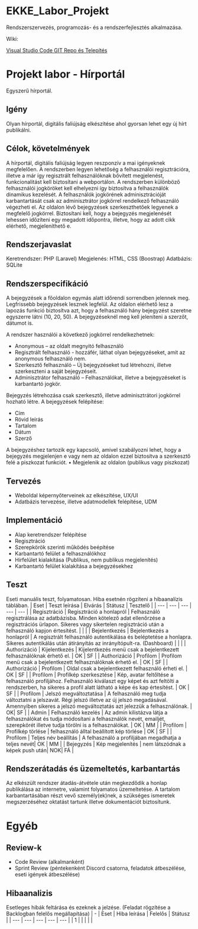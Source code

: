 # EKKE_Labor_Projekt
Rendszerszervezés, programozás- és a rendszerfejlesztés alkalmazása.

Wiki:

[Visual Studio Code GIT Repo és Telepítés](https://github.com/LakatosMate/EKE_Labor_Projekt/wiki/Projekt-Instal%C3%A1l%C3%A1sa)

# Projekt labor - Hírportál
Egyszerű hírportál.

## Igény
Olyan hírportál, digitális faliújság elkészítése ahol gyorsan lehet egy új hírt publikálni. 

## Célok, követelmények
A hírportál, digitális faliújság legyen reszponzív a mai igényeknek megfelelően. A rendszerben legyen lehetőség a felhasználói regisztrációra, illetve a már így regisztrált felhasználóknak bővített megjelenést, funkcionalitást kell biztosítani a webportálon. A rendszerben különböző felhasználói jogköröket kell elhelyezni így biztosítva a felhasználók dinamikus kezelését. A felhasználók jogkörének adminisztrációját karbantartását csak az adminisztrátor jogkörrel rendelkező felhasználó végezheti el. 
Az oldalon lévő bejegyzések szerkeszthetőek legyenek a megfelelő jogkörrel. Biztosítani kell, hogy a bejegyzés megjelenését lehessen időzíteni egy megadott időpontra, illetve, hogy az adott cikk elérhető, megjeleníthető e.

## Rendszerjavaslat
Keretrendszer: PHP (Laravel)
Megjelenés: HTML, CSS (Boostrap)
Adatbázis: SQLite

## Rendszerspecifikáció
A bejegyzések a főoldalon egymás alatt időrendi sorrendben jelennek meg. Legfrissebb bejegyzések lesznek legfelül. Az oldalon elérhető lesz a lapozás funkció biztosítva azt, hogy a felhasználó hány bejegyzést szeretne egyszerre látni (10, 20, 50). A bejegyzéseknél meg kell jeleníteni a szerzőt, dátumot is.

A rendszer használói a következő jogkörrel rendelkezhetnek:

- Anonymous – az oldalt megnyitó felhasználó 
- Regisztrált felhasználó - hozzáfér, láthat olyan bejegyzéseket, amit az anonymous felhasználó nem. 
- Szerkesztő felhasználó – Új bejegyzéseket tud létrehozni, illetve szerkeszteni a saját bejegyzéseit.
- Adminisztrátor felhasználó – Felhasználókat, illetve a bejegyzéseket is karbantartó jogkör.

Bejegyzés létrehozása csak szerkesztő, illetve adminisztrátori jogkörrel hozható létre. A bejegyzések felépítése:

- Cím
- Rövid leírás
-	Tartalom
-	Dátum
-	Szerző

A bejegyzéshez tartozik egy kapcsoló, amivel szabályozni lehet, hogy a bejegyzés megjelenjen e vagy nem az oldalon ezzel biztosítva a szerkesztő felé a piszkozat funkciót. 
•	Megjelenik az oldalon (publikus vagy piszkozat)

## Tervezés
-	Weboldal képernyőterveinek az elkészítése, UX/UI
-	Adatbázis tervezése, illetve adatmodellek felépítése, UDM

## Implementáció
-	Alap keretrendszer felépítése
-	Regisztráció
-	Szerepkörök szerinti működés beépítése
-	Karbantartó felület a felhasználókhoz
-	Hírfelület kialakítása (Publikus, nem publikus megjelenítés)
-	Karbantartó felület kialakítása a bejegyzésekhez

## Teszt
Eseti manuális teszt, folyamatosan. Hiba esetnén rögzíteni a hibaanalízis táblában.
| Eset | Teszt leírása | Elvárás | Státusz | Tesztelő |
| --- | --- | --- | --- | --- |
| Regisztráció | Regisztráció a honlapról | Felhasználó regisztrálása az adatbázisba. Minden kötelező adat ellenőrzése a regisztrációs ürlapon. Sikeres vagy sikertelen regisztráció után a felhasználó kapjon értesítést. |  | |
| Bejelentkezés | Bejelentkezés a honlapról | A regisztrált felhasználó autentikálása és beléptetése a honlapra. Sikeres autentikálás után átírányítás az inrányítópult-ra. (Dashboard) | | |
| Authorizáció | Kijelentkezés | Kijelentkezés menü csak a bejelentkezett felhasználóknak érhető el. | OK | SF |
| Authorizáció | Profilom | Profilom menü csak a bejelentkezett felhasználóknak érhető el. | OK | SF |
| Authorizáció | Profilom | Oldal csak a bejelentkezett felhasználó érheti el. | OK | SF |
| Profilom | Profilkép szerkesztése | Kép, avatar feltőltése a felhasználó profiljához. Felhasználó kiválaszt egy képet és azt feltölti a rendszerben, ha sikeres a profil alatt látható a képe és kap értesítést. | OK | SF |
| Profilom | Jelszó megváltoztatása | A felhasználó meg tudja változtatni a jelszavát. Régi jelszó illetve az új jelszó megadásával. Amennyiben sikeres a jelszó megváltoztatás azt jelezzük a felhasználónak. | OK| SF |
| Admin | Felhasználó kezelés | Az admin kilistázva látja a felhasználókat és tudja módosítani a felhasználók nevét, emailjét, szerepkörét illetve tudja törölni is a felhasználókat. | OK | MM |
| Profilom | Profilkép törlése | felhasználó álltal beállított kép törlése | OK | SF |
| Profilom | Teljes név beállítás | A felhasználó a profiljában megadhatja a teljes nevét| OK | MM |
| Bejegyzés | Kép megjelenítés | nem látszódnak a képek push után| NOK| FÁ |

## Rendszerátadás és üzemeltetés, karbantartás
Az elkészült rendszer átadás-átvétele után megkezdődik a honlap publikálása az internetre, valamint folyamatos üzemeltetése. A tartalom karbantartásában részt vevő személy(ek)nek, a szükséges ismeretek megszerzéséhez oktatást tartunk illetve dokumentációt biztosítunk.

# Egyéb

## Review-k
- Code Review (alkalmanként)
- Sprint Review (péntekenként Discord csatorna, feladatok átbeszélése, eseti igények átbeszélése)

## Hibaanalizis
Esetleges hibák feltárása és ezeknek a jelzése. (Feladat rögzítése a Backlogban felelős megállapítása)
| - | Eset | Hiba leírása | Felelős | Státusz |
| --- | --- | --- | --- | --- |
| 1 |  |  |  |  |

